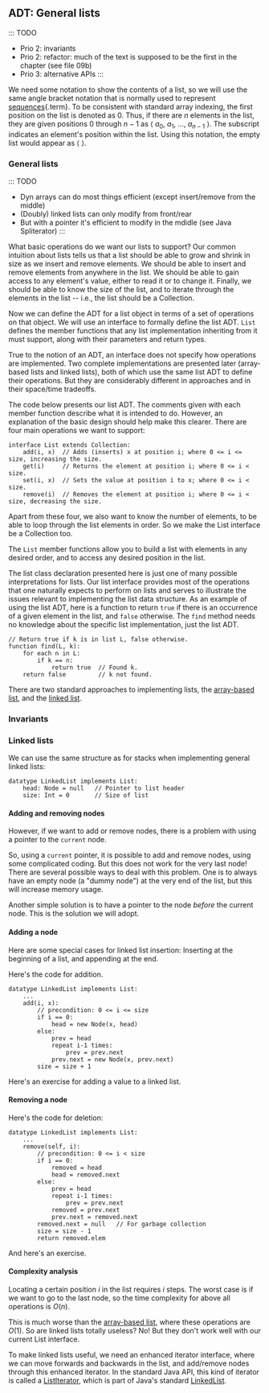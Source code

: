 
## ADT: General lists

::: TODO
- Prio 2: invariants
- Prio 2: refactor: much of the text is supposed to be the first in the chapter (see file 09b)
- Prio 3: alternative APIs
:::


We need some notation to show the contents of a list, so we will use the
same angle bracket notation that is normally used to represent
[sequences](#sequence){.term}. To be consistent
with standard array indexing, the first position on the list is denoted
as 0. Thus, if there are $n$ elements in the list, they are given
positions 0 through $n-1$ as
$\langle\ a_0,\ a_1,\ ...,\ a_{n-1}\ \rangle$. The subscript indicates
an element's position within the list. Using this notation, the empty
list would appear as $\langle\ \rangle$.

### General lists

::: TODO
- Dyn arrays can do most things efficient (except insert/remove from the middle)
- (Doubly) linked lists can only modify from front/rear
- But with a pointer it's efficient to modify in the mdidle (see Java Spliterator)
:::

What basic operations do we want our lists to support? Our common
intuition about lists tells us that a list should be able to grow and
shrink in size as we insert and remove elements. We should be able to
insert and remove elements from anywhere in the list. We should be able
to gain access to any element's value, either to read it or to change
it. Finally, we should be able to know the size of the list, and to
iterate through the elements in the list -- i.e., the list should be a
Collection.

Now we can define the ADT for a list object in terms of a set of
operations on that object. We will use an interface to formally define
the list ADT. `List` defines the member functions that any list
implementation inheriting from it must support, along with their
parameters and return types.

True to the notion of an ADT, an interface does not specify how
operations are implemented. Two complete implementations are presented
later (array-based lists and linked lists), both of which use the same
list ADT to define their operations. But they are considerably different
in approaches and in their space/time tradeoffs.

The code below presents our list ADT. The comments given with each
member function describe what it is intended to do. However, an
explanation of the basic design should help make this clearer. There are
four main operations we want to support:

    interface List extends Collection:
        add(i, x)  // Adds (inserts) x at position i; where 0 <= i <= size, increasing the size.
        get(i)     // Returns the element at position i; where 0 <= i < size.
        set(i, x)  // Sets the value at position i to x; where 0 <= i < size.
        remove(i)  // Removes the element at position i; where 0 <= i < size, decreasing the size.

Apart from these four, we also want to know the number of elements, to be able to loop through the list elements in order.
So we make the List interface be a Collection too.

<inlineav id="ListADT-Positions-CON" src="ChalmersGU/ListADT-Positions-CON.js" name="List ADT Positions Slideshow" links="ChalmersGU/CGU-Styles.css"/>

The `List` member functions allow you to build a list with elements in
any desired order, and to access any desired position in the list.

The list class declaration presented here is just one of many possible
interpretations for lists. Our list interface provides most of the
operations that one naturally expects to perform on lists and serves to
illustrate the issues relevant to implementing the list data structure.
As an example of using the list ADT, here is a function to return `true`
if there is an occurrence of a given element in the list, and `false`
otherwise. The `find` method needs no knowledge about the specific list
implementation, just the list ADT.

    // Return true if k is in list L, false otherwise.
    function find(L, k):
        for each n in L:
            if k == n:
                return true  // Found k.
        return false         // k not found.

There are two standard approaches to implementing lists, the
[array-based list](#static-array-based-lists), and the
[linked list](#linked-lists).


### Invariants


### Linked lists

We can use the same structure as for stacks when implementing general linked lists:

    datatype LinkedList implements List:
        head: Node = null   // Pointer to list header
        size: Int = 0       // Size of list

<inlineav id="LinkedList-Iteration-CON" src="ChalmersGU/LinkedList-Iteration-CON.js" name="Linked List Slideshow 1" links="ChalmersGU/CGU-Styles.css"/>

#### Adding and removing nodes

However, if we want to add or remove nodes, there is a problem with
using a pointer to the `current` node.

<inlineav id="LinkedList-Problems-CON" src="ChalmersGU/LinkedList-Problems-CON.js" name="Linked List Add/Remove Problems" links="ChalmersGU/CGU-Styles.css"/>

So, using a `current` pointer, it is possible to add and remove nodes,
using some complicated coding. But this does not work for the very last
node! There are several possible ways to deal with this problem. One is
to always have an empty node (a "dummy node") at the very end of the
list, but this will increase memory usage.

Another simple solution is to have a pointer to the node *before* the
current node. This is the solution we will adopt.

#### Adding a node

<inlineav id="LinkedList-Add-CON" src="ChalmersGU/LinkedList-Add-CON.js" name="Linked List Add Slideshow" links="ChalmersGU/CGU-Styles.css"/>

Here are some special cases for linked list insertion: Inserting at the
beginning of a list, and appending at the end.

<inlineav id="LinkedList-AddSpecial-CON" src="ChalmersGU/LinkedList-AddSpecial-CON.js" name="Linked List Add Special Cases Slideshow" links="ChalmersGU/CGU-Styles.css"/>

Here's the code for addition.

    datatype LinkedList implements List:
        ...
        add(i, x):
            // precondition: 0 <= i <= size
            if i == 0:
                head = new Node(x, head)
            else:
                prev = head
                repeat i-1 times:
                    prev = prev.next
                prev.next = new Node(x, prev.next)
            size = size + 1


Here's an exercise for adding a value to a linked list.

<avembed id="LinkedList-Add-PRO" src="ChalmersGU/LinkedList-Add-PRO.html" type="ka" name="Linked List Add Exercise"/>

#### Removing a node

<inlineav id="LinkedList-Remove-CON" src="ChalmersGU/LinkedList-Remove-CON.js" name="Linked List Remove Slideshow" links="ChalmersGU/CGU-Styles.css"/>

Here's the code for deletion:

    datatype LinkedList implements List:
        ...
        remove(self, i):
            // precondition: 0 <= i < size
            if i == 0:
                removed = head
                head = removed.next
            else:
                prev = head
                repeat i-1 times:
                    prev = prev.next
                removed = prev.next
                prev.next = removed.next
            removed.next = null   // For garbage collection
            size = size - 1
            return removed.elem


And here's an exercise.

<avembed id="LinkedList-Remove-PRO" src="ChalmersGU/LinkedList-Remove-PRO.html" type="ka" name="Linked List Remove Exercise" height="700"/>

#### Complexity analysis

Locating a certain position $i$ in the list requires $i$ steps. The
worst case is if we want to go to the last node, so the time complexity
for above all operations is $O(n)$.

This is much worse than the
[array-based list](#static-array-based-lists), where
these operations are $O(1)$. So are linked lists totally useless?
No! But they don't work well with our current List interface.

To make linked lists useful, we need an enhanced iterator interface,
where we can move forwards and backwards in the list, and add/remove
nodes through this enhanced iterator. In the standard Java API, this
kind of iterator is called a
[ListIterator](https://docs.oracle.com/en/java/javase/11/docs/api/java.base/java/util/ListIterator.html),
which is part of Java's standard
[LinkedList](https://docs.oracle.com/en/java/javase/11/docs/api/java.base/java/util/LinkedList.html).
